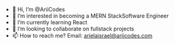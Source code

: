 - 👋 Hi, I’m @AriiCodes
- 👀 I’m interested in becoming a MERN StackSoftware Engineer
- 🌱 I’m currently learning React
- 💞️ I’m looking to collaborate on fullstack projects
- 📫 How to reach me? Email: arielaisrael@ariicodes.com
